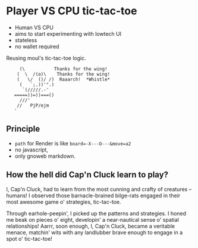 # Player VS CPU tic-tac-toe

* Human VS CPU
* aims to start experimenting with lowtech UI
* stateless
* no wallet required

Reusing moul's tic-tac-toe logic.

```
     (\           Thanks for the wing!
    (  \  /(o)\    Thanks for the wing!  
    (   \/  ()/ /)  Raaarch!  *Whistle*
     (   `;.))'".) 
      `(/////.-'
   =====))=))===() 
     ///'       
    //   PjP/ejm
   '            
```
## Principle

* `path` for Render is like `board=-X---O---&move=a2`
* no javascript,
* only gnoweb markdown.

## How the hell did Cap'n Cluck learn to play?

I, Cap'n Cluck, had to learn from the most cunning and crafty of creatures – humans! I observed those barnacle-brained bilge-rats engaged in their most awesome game o' strategies, tic-tac-toe.

Through earhole-peepin', I picked up the patterns and strategies. I honed me beak on pieces o' eight, developin' a near-nautical sense o' spatial relationships! Aarrr, soon enough, I, Cap'n Cluck, became a veritable menace, matchin' wits with any landlubber brave enough to engage in a spot o' tic-tac-toe!

